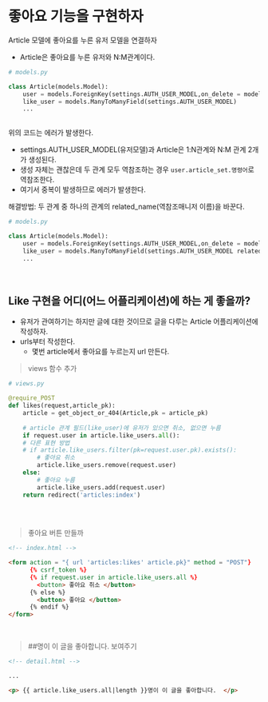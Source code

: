 # 좋아요 기능을 구현하자





Article 모델에 좋아요를 누른 유저 모델을 연결하자

* Article은 좋아요를 누른 유저와 N:M관계이다.

```python
# models.py

class Article(models.Model):
    user = models.ForeignKey(settings.AUTH_USER_MODEL,on_delete = models.CASCADE)
    like_user = models.ManyToManyField(settings.AUTH_USER_MODEL)
    ...
    
```



위의 코드는 에러가 발생한다.

* settings.AUTH_USER_MODEL(유저모델)과 Article은 1:N관계와 N:M 관계 2개가 생성된다.
* 생성 자체는 괜찮은데 두 관계 모두 역참조하는 경우 `user.article_set.명령어`로 역참조한다.
* 여기서 중복이 발생하므로 에러가 발생한다.



해결방법: 두 관계 중 하나의 관계의 related_name(역참조매니저 이름)을 바꾼다.

```python
# models.py

class Article(models.Model):
    user = models.ForeignKey(settings.AUTH_USER_MODEL,on_delete = models.CASCADE)
    like_user = models.ManyToManyField(settings.AUTH_USER_MODEL related_name='like_articles')
    ...
```

​     



## Like 구현을 어디(어느 어플리케이션)에 하는 게 좋을까?

* 유저가 관여하기는 하지만 글에 대한 것이므로 글을 다루는 Article 어플리케이션에 작성하자.
* urls부터 작성한다.
  * 몇번 article에서 좋아요를 누르는지 url 만든다.



> views 함수 추가

```python
# views.py

@require_POST
def likes(request,article_pk):
    article = get_object_or_404(Article,pk = article_pk)
    
    # article 관계 필드(like_user)에 유저가 있으면 취소, 없으면 누름
    if request.user in article.like_users.all():
    # 다른 표현 방법
    # if article.like_users.filter(pk=request.user.pk).exists():
        # 좋아요 취소
        article.like_users.remove(request.user)                
    else:    
        # 좋아요 누름
        article.like_users.add(request.user)
    return redirect('articles:index')
    

    
```



> 좋아요 버튼 만들까

```html
<!-- index.html -->

<form action = "{ url 'articles:likes' article.pk}" method = "POST"}
      {% csrf_token %}
      {% if request.user in article.like_users.all %}
        <button> 좋아요 취소 </button>      
	  {% else %}
        <button> 좋아요 </button>
	  {% endif %}
</form>

```

​    

> ##명이 이 글을 좋아합니다. 보여주기

```html
<!-- detail.html -->

...

<p> {{ article.like_users.all|length }}명이 이 글을 좋아합니다.  </p>
```


